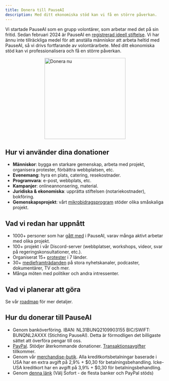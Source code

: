 ```yaml
---
title: Donera till PauseAI
description: Med ditt ekonomiska stöd kan vi få en större påverkan.
---
```


Vi startade PauseAI som en grupp volontärer, som arbetar med det på sin fritid.
Sedan februari 2024 är PauseAI en [registrerad ideell stiftelse](/legal).
Vi har ännu inte tillräckliga medel för att anställa människor att arbeta heltid med PauseAI, så vi drivs fortfarande av volontärarbete.
Med ditt ekonomiska stöd kan vi professionalisera och få en större påverkan.

<div style="display: flex; justify-content: center;"><a href="https://www.paypal.com/donate/?hosted_button_id=4TWZXY62EM5VE"><img src="/PayPal.svg" alt="Donera nu" width="256" /></a></div>

## Hur vi använder dina donationer

- **Människor**: bygga en starkare gemenskap, arbeta med projekt, organisera protester, förbättra webbplatsen, etc.
- **Evenemang**: hyra en plats, catering, resekostnader.
- **Programvara**: e-post, webbplats, etc.
- **Kampanjer**: onlineannonsering, material.
- **Juridiska & ekonomiska**: upprätta stiftelsen (notariekostnader), bokföring.
- **Gemenskapsprojekt**: vårt [mikrobidragsprogram](/microgrants) stöder olika småskaliga projekt.

## Vad vi redan har uppnått

- 1000+ personer som har [gått med](/join) i PauseAI, varav många aktivt arbetar med olika projekt.
- 100+ projekt i vår Discord-server (webbplatser, workshops, videor, svar på regeringskonsultationer, etc.).
- Organiserat 15+ [protester](/protests) i 7 länder.
- 30+ [medieframträdanden](/press) på stora nyhetskanaler, podcaster, dokumentärer, TV och mer.
- Många möten med politiker och andra intressenter.

## Vad vi planerar att göra

Se vår [roadmap](/roadmap) för mer detaljer.

## Hur du donerar till PauseAI

- Genom banköverföring. IBAN: NL31BUNQ2109903155 BIC/SWIFT: BUNQNL2AXXX (Stichting PauseAI). Detta är förmodligen det billigaste sättet att överföra pengar till oss.
- [PayPal](https://www.paypal.com/donate/?hosted_button_id=4TWZXY62EM5VE). Stödjer återkommande donationer. [Transaktionsavgifter](https://www.paypal.com/webapps/mpp/merchant-fees) tillkommer.
- Genom vår [merchandise-butik](https://pauseai-shop.fourthwall.com/). Alla kreditkortsbetalningar baserade i USA har en extra avgift på 2,9% + $0,30 för betalningsbehandling. Icke-USA kreditkort har en avgift på 3,9% + $0,30 för betalningsbehandling.
- Genom [denna länk](https://bunq.me/pauseai) (Välj Sofort - de flesta banker och PayPal stöds)
